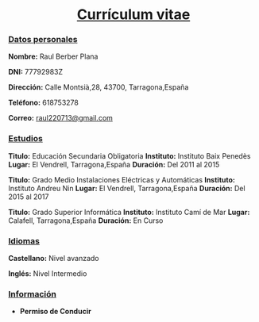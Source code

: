 <center> <h1> <u>Currículum vitae </u></h1></center>

### <u>Datos personales</u>

**Nombre:** Raul Berber Plana

**DNI:** 77792983Z

**Dirección:** Calle Montsià,28, 43700, Tarragona,España

**Teléfono:** 618753278

**Correo:**   raul220713@gmail.com

### <u>Estudios</u>

**Titulo:** Educación Secundaria Obligatoria
**Instituto:** Instituto Baix Penedès
**Lugar:** El Vendrell, Tarragona,España
**Duración:** Del 2011 al 2015

**Titulo:** Grado Medio Instalaciones Eléctricas y Automáticas
**Instituto:** Instituto Andreu Nin
**Lugar:** El Vendrell, Tarragona,España
**Duración:** Del 2015 al 2017

**Titulo:** Grado Superior Informática
**Instituto:** Instituto Camí de Mar
**Lugar:** Calafell, Tarragona,España
**Duración:** En Curso

###  <u>Idiomas</u>  

**Castellano:** Nivel avanzado

**Inglés:** Nivel Intermedio

###  <u>Información</u>

+ **Permiso de Conducir**
